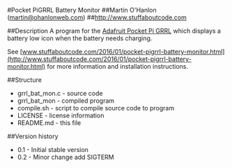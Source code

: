 #Pocket PiGRRL Battery Monitor
##Martin O'Hanlon (martin@ohanlonweb.com)
##http://www.stuffaboutcode.com

##Description
A program for the [Adafruit Pocket Pi GRRL](https://learn.adafruit.com/pocket-pigrrl/overview) which displays a battery low icon when the battery needs charging.

See [www.stuffaboutcode.com/2016/01/pocket-pigrrl-battery-monitor.html](http://www.stuffaboutcode.com/2016/01/pocket-pigrrl-battery-monitor.html) for more information and installation instructions.

##Structure
* grrl_bat_mon.c - source code
* grrl_bat_mon - compiled program
* compile.sh - script to compile source code to program
* LICENSE - license information
* README.md - this file

##Version history
* 0.1 - Initial stable version
* 0.2 - Minor change add SIGTERM
